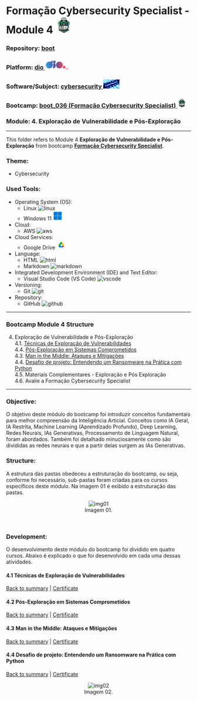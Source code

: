 # Formação Cybersecurity Specialist - Module 4   <img src="../0-aux/logo_boot.png" alt="boot_036" width="auto" height="45">

### Repository: [boot](../../../../)   
### Platform: <a href="../../../">dio   <img src="https://github.com/PedroHeeger/main/blob/main/0-aux/logos/plataforma/dio.jpeg" alt="dio" width="auto" height="25"></a>   
### Software/Subject: <a href="../../">cybersecurity   <img src="https://github.com/PedroHeeger/main/blob/main/0-aux/logos/content/cybersecurity.jpg" alt="cybersecurity" width="auto" height="25"></a>
### Bootcamp: <a href="../">boot_036 (Formação Cybersecurity Specialist)   <img src="../0-aux/logo_boot.png" alt="boot_036" width="auto" height="25"></a>
### Module: 4. Exploração de Vulnerabilidade e Pós-Exploração 

---

This folder refers to Module 4 **Exploração de Vulnerabilidade e Pós-Exploração** from bootcamp [**Formação Cybersecurity Specialist**](../).

### Theme:
- Cybersecurity

### Used Tools:
- Operating System (OS): 
  - Linux   <img src="https://cdn.jsdelivr.net/gh/devicons/devicon/icons/linux/linux-original.svg" alt="linux" width="auto" height="25">
  - Windows 11   <img src="https://github.com/PedroHeeger/main/blob/main/0-aux/logos/software/windows11.png" alt="windows11" width="auto" height="25">
- Cloud:
  - AWS   <img src="https://cdn.jsdelivr.net/gh/devicons/devicon@latest/icons/amazonwebservices/amazonwebservices-original-wordmark.svg" alt="aws" width="auto" height="25">
- Cloud Services:
  - Google Drive   <img src="https://github.com/PedroHeeger/main/blob/main/0-aux/logos/software/google_drive.png" alt="google_drive" width="auto" height="25">
- Language:
  - HTML   <img src="https://cdn.jsdelivr.net/gh/devicons/devicon/icons/html5/html5-original.svg" alt="html" width="auto" height="25">
  - Markdown   <img src="https://cdn.jsdelivr.net/gh/devicons/devicon/icons/markdown/markdown-original.svg" alt="markdown" width="auto" height="25">
- Integrated Development Environment (IDE) and Text Editor:
  - Visual Studio Code (VS Code)   <img src="https://cdn.jsdelivr.net/gh/devicons/devicon/icons/vscode/vscode-original.svg" alt="vscode" width="auto" height="25">
- Versioning: 
  - Git   <img src="https://cdn.jsdelivr.net/gh/devicons/devicon/icons/git/git-original.svg" alt="git" width="auto" height="25">
- Repository:
  - GitHub   <img src="https://cdn.jsdelivr.net/gh/devicons/devicon/icons/github/github-original.svg" alt="github" width="auto" height="25">

---

### Bootcamp Module 4 Structure
4. <a name="item4">Exploração de Vulnerabilidade e Pós-Exploração</a><br>
  4.1. <a href="#item4.1">Técnicas de Exploração de Vulnerabilidades</a><br>
  4.4. <a href="#item4.2">Pós-Exploração em Sistemas Comprometidos</a><br>
  4.3. <a href="#item4.3">Man in the Middle: Ataques e Mitigações</a><br>
  4.4. <a href="#item4.4">Desafio de projeto: Entendendo um Ransomware na Prática com Python</a><br>
  4.5. Materiais Complementares - Exploração e Pós Exploração<br>
  4.6. Avalie a Formação Cybersecurity Specialist<br>

---

### Objective:
O objetivo deste módulo do bootcamp foi introduzir conceitos fundamentais para melhor compreensão da Inteligência Articial. Conceitos como IA Geral, IA Restrita, Machine Learning (Aprendizado Profundo), Deep Learning, Redes Neurais, IAs Generativas, Processamento de Linguagem Natural, foram abordados. Também foi detalhado minuciosamente como são divididas as redes neurais e que a partir delas surgem as IAs Generativas.

### Structure:
A estrutura das pastas obedeceu a estruturação do bootcamp, ou seja, conforme foi necessário, sub-pastas foram criadas para os cursos específicos deste módulo. Na imagem 01 é exibido a estruturação das pastas. 

<div align="Center"><figure>
    <img src="../0-aux/md4-img01.png" alt="img01"><br>
    <figcaption>Imagem 01.</figcaption>
</figure></div><br>

### Development:
O desenvolvimento deste módulo do bootcamp foi dividido em quatro cursos. Abaixo é explicado o que foi desenvolvido em cada uma dessas atividades.

<a name="item4.1"><h4>4.1 Técnicas de Exploração de Vulnerabilidades</h4></a>[Back to summary](#item4) | <a href="https://github.com/PedroHeeger/main/blob/main/cert_ti/04-curso/cyber/.pdf">Certificate</a>



<a name="item4.2"><h4>4.2 Pós-Exploração em Sistemas Comprometidos</h4></a>[Back to summary](#item4) | <a href="https://github.com/PedroHeeger/main/blob/main/cert_ti/04-curso/cyber/.pdf">Certificate</a>






<a name="item4.3"><h4>4.3 Man in the Middle: Ataques e Mitigações</h4></a>[Back to summary](#item4) | <a href="https://github.com/PedroHeeger/main/blob/main/cert_ti/04-curso/cyber/.pdf">Certificate</a>



<a name="item4.4"><h4>4.4 Desafio de projeto: Entendendo um Ransomware na Prática com Python</h4></a>[Back to summary](#item4) | <a href="https://github.com/PedroHeeger/main/blob/main/cert_ti/04-curso/cyber/.pdf">Certificate</a>


<div align="Center"><figure>
    <img src="../0-aux/md4-img02.png" alt="img02"><br>
    <figcaption>Imagem 02.</figcaption>
</figure></div><br>